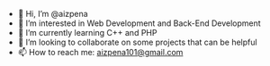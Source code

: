 - 👋 Hi, I’m @aizpena
- 👀 I’m interested in Web Development and Back-End Development
- 🌱 I’m currently learning C++ and PHP
- 💞️ I’m looking to collaborate on some projects that can be helpful
- 📫 How to reach me: aizpena101@gmail.com

<!---
aizpena/aizpena is a ✨ special ✨ repository because its `README.md` (this file) appears on your GitHub profile.
You can click the Preview link to take a look at your changes.
--->
